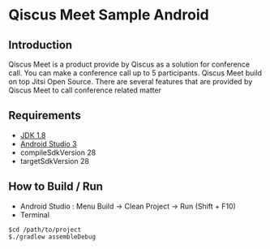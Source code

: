# Qiscus Meet Sample Android

## Introduction

Qiscus Meet is a product provide by Qiscus as a solution for conference call. You can make a conference call up to 5 participants. Qiscus Meet build on top Jitsi Open Source. There are several features that are provided by Qiscus Meet to call conference related matter

## Requirements

 - [JDK 1.8](http://www.oracle.com/technetwork/java/javase/downloads/jdk8-downloads-2133151.html?printOnly=1)
 - [Android Studio 3](https://developer.android.com/studio/index.html)
 - compileSdkVersion 28
 - targetSdkVersion 28

## How to Build / Run

 - Android Studio  : Menu Build → Clean Project → Run (Shift + F10)
 - Terminal

```
$cd /path/to/project 
$./gradlew assembleDebug
```